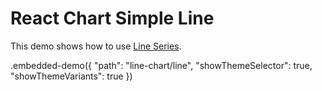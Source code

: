 # React Chart Simple Line

This demo shows how to use [Line Series](../../docs/reference/line-series.md).

.embedded-demo({ "path": "line-chart/line", "showThemeSelector": true, "showThemeVariants": true })
